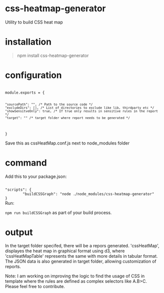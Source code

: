 # css-heatmap-generator
Utility to build CSS heat map

# installation

> npm install css-heatmap-generator

# configuration
<code>
module.exports = {
        
    "sourcePath": "", /* Path to the source code */    
    "excludeDirs": [], /* List of directories to exclude like lib, thirdparty etc */
    "showSensitveOnly": true, /* If true only results in sensitive rules in the report */    
    "target": "" /* target folder where report needs to be generated */
}
</code>

Save this as cssHeatMap.conf.js next to node_modules folder

# command

Add this to your package.json:

<code>
"scripts": {
        "buildCSSGraph": "node ./node_modules/css-heatmap-generator"    
}
</code>
Run:

<code>npm run buildCSSGraph</code> as part of your build process.

# output
In the target folder specifed, there will be a repors generated.
'cssHeatMap', displayes the heat map in graphical format using d3, where 'cssHeatMapTable' represents the same with more details in tabular format.
The JSON data is also generated in target folder, allowing customization of reports.


Note: I am working on improving the logic to find the usage of CSS in template where the rules are defined as complex selectors like A.B>C. Please feel free to contribute.